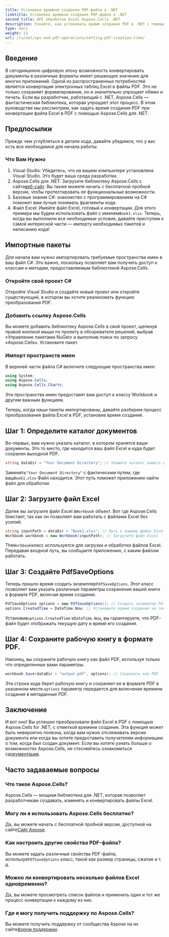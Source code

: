 ```yaml
---
title: Установка времени создания PDF-файла в .NET
linktitle: Установка времени создания PDF-файла в .NET
second_title: API обработки Excel Aspose.Cells .NET
description: Узнайте, как установить время создания PDF в .NET с помощью Aspose.Cells. Следуйте нашему пошаговому руководству для бесшовного преобразования Excel в PDF.
type: docs
weight: 11
url: /ru/net/xps-and-pdf-operations/setting-pdf-creation-time/
---
```

## Введение
В сегодняшнюю цифровую эпоху возможность конвертировать документы в различные форматы имеет решающее значение для многих приложений. Одной из распространенных потребностей является конвертация электронных таблиц Excel в файлы PDF. Это не только сохраняет форматирование, но и значительно упрощает обмен и печать. Если вы разработчик, работающий с .NET, Aspose.Cells — фантастическая библиотека, которая упрощает этот процесс. В этом руководстве мы рассмотрим, как задать время создания PDF при конвертации файла Excel в PDF с помощью Aspose.Cells для .NET.
## Предпосылки
Прежде чем углубляться в детали кода, давайте убедимся, что у вас есть все необходимое для начала работы.
### Что Вам Нужно
1. Visual Studio: Убедитесь, что на вашем компьютере установлена Visual Studio. Это будет ваша среда разработки.
2.  Aspose.Cells для .NET: Загрузите библиотеку Aspose.Cells с сайта[веб-сайт](https://releases.aspose.com/cells/net/). Вы также можете начать с бесплатной пробной версии, чтобы протестировать ее функциональные возможности.
3. Базовые знания C#: знакомство с программированием на C# поможет вам лучше понимать фрагменты кода.
4.  Файл Excel: Имейте файл Excel, готовый к конвертации. Для этого примера мы будем использовать файл с именем`Book1.xlsx`.
Теперь, когда вы выполнили все необходимые условия, давайте приступим к самой интересной части — импорту необходимых пакетов и написанию кода!
## Импортные пакеты
Для начала вам нужно импортировать требуемые пространства имен в ваш файл C#. Это важно, поскольку позволяет вам получить доступ к классам и методам, предоставляемым библиотекой Aspose.Cells.
### Откройте свой проект C#
Откройте Visual Studio и создайте новый проект или откройте существующий, в котором вы хотите реализовать функцию преобразования PDF.
### Добавить ссылку Aspose.Cells
Вы можете добавить библиотеку Aspose.Cells в свой проект, щелкнув правой кнопкой мыши по проекту в обозревателе решений, выбрав «Управление пакетами NuGet» и выполнив поиск по запросу «Aspose.Cells». Установите пакет.
### Импорт пространств имен
В верхней части файла C# включите следующие пространства имен:
```csharp
using System;
using Aspose.Cells;
using Aspose.Cells.Charts;
```
Эти пространства имен предоставят вам доступ к классу Workbook и другим важным функциям.

Теперь, когда наши пакеты импортированы, давайте разберем процесс преобразования файла Excel в PDF, установив время создания.
## Шаг 1: Определите каталог документов
Во-первых, вам нужно указать каталог, в котором хранятся ваши документы. Это то место, где находится ваш файл Excel и куда будет сохранен выходной PDF.
```csharp
string dataDir = "Your Document Directory"; // Укажите каталог вашего документа
```
 Заменять`"Your Document Directory"` с фактическим путем, где ваш`Book1.xlsx` Файл находится. Этот путь поможет приложению найти файл для обработки.
## Шаг 2: Загрузите файл Excel
 Далее вы загрузите файл Excel в`Workbook` объект. Вот где Aspose.Cells блистает, так как он позволяет вам работать с файлами Excel без усилий.
```csharp
string inputPath = dataDir + "Book1.xlsx"; // Путь к вашему файлу Excel
Workbook workbook = new Workbook(inputPath); // Загрузите файл Excel
```
 The`Workbook`класс используется для загрузки и обработки файлов Excel. Передавая входной путь, вы сообщаете приложению, с каким файлом работать.
## Шаг 3: Создайте PdfSaveOptions
 Теперь пришло время создать экземпляр`PdfSaveOptions`. Этот класс позволяет вам указать различные параметры сохранения вашей книги в формате PDF, включая время создания.
```csharp
PdfSaveOptions options = new PdfSaveOptions(); // Создать экземпляр PdfSaveOptions
options.CreatedTime = DateTime.Now; // Установите время создания на текущее
```
 Установив`options.CreatedTime` к`DateTime.Now`, вы гарантируете, что PDF-файл будет отображать текущую дату и время его создания.
## Шаг 4: Сохраните рабочую книгу в формате PDF.
Наконец, вы сохраните рабочую книгу как файл PDF, используя только что определенные вами параметры.
```csharp
workbook.Save(dataDir + "output.pdf", options); // Сохранить как PDF
```
 Эта строка кода берет рабочую книгу и сохраняет ее в формате PDF в указанном месте.`options` параметр передается для включения времени создания в метаданные PDF.

## Заключение
И вот оно! Вы успешно преобразовали файл Excel в PDF с помощью Aspose.Cells for .NET, с отметкой времени создания. Эта функция может быть невероятно полезна, когда вам нужно отслеживать версии документа или когда вы хотите предоставить получателям информацию о том, когда был создан документ.
 Если вы хотите узнать больше о возможностях Aspose.Cells, не стесняйтесь ознакомиться с[документация](https://reference.aspose.com/cells/net/).
## Часто задаваемые вопросы
### Что такое Aspose.Cells?
Aspose.Cells — мощная библиотека для .NET, которая позволяет разработчикам создавать, изменять и конвертировать файлы Excel.
### Могу ли я использовать Aspose.Cells бесплатно?
 Да, вы можете начать с бесплатной пробной версии, доступной на сайте[Сайт Aspose](https://releases.aspose.com/).
### Как настроить другие свойства PDF-файла?
 Вы можете задать различные свойства PDF-файла, используя`PdfSaveOptions` класс, такой как размер страницы, сжатие и т. д.
### Можно ли конвертировать несколько файлов Excel одновременно?
Да, вы можете просмотреть список файлов и применить один и тот же процесс конвертации к каждому из них.
### Где я могу получить поддержку по Aspose.Cells?
 Вы можете получить поддержку от сообщества Aspose на их сайте[форум поддержки](https://forum.aspose.com/c/cells/9).